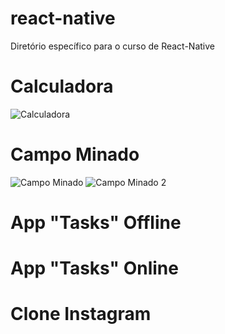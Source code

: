 # react-native
Diretório específico para o curso de React-Native


# Calculadora
![Calculadora](https://github.com/brwno/react-native/blob/master/images/Captura%20de%20Tela%202020-04-14%20às%2012.36.00.png)

# Campo Minado
![Campo Minado](https://github.com/brwno/react-native/blob/master/images/Captura%20de%20Tela%202020-04-14%20às%2012.26.37.png)
![Campo Minado 2](https://github.com/brwno/react-native/blob/master/images/Captura%20de%20Tela%202020-04-14%20às%2012.26.48.png)

# App "Tasks" Offline

# App "Tasks" Online

# Clone Instagram
